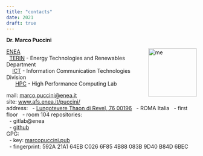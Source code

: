 ```yaml
---
title: "contacts"
date: 2021
draft: true
---
```



**Dr. Marco Puccini**

<img src="/puccini/imgs/profile.jpg" alt="me" style="float:right;width:128px;height:128px;" title="Here i am..." />

[ENEA](https://www.enea.it)  
&nbsp;&nbsp;[TERIN](http://energia.enea.it/) - Energy Technologies and Renewables Department  
&nbsp;&nbsp;&nbsp;&nbsp;[ICT](https://ict.enea.it/) - Information Communication Technologies Division  
&nbsp;&nbsp;&nbsp;&nbsp;&nbsp;&nbsp;[HPC](https://ict.enea.it/laboratorio-infrastrutture-per-il-calcolo-scientifico-ict-hpc/) - High Performance Computing Lab  


mail: marco.puccini@enea.it  
site: www.afs.enea.it/puccini/  
address:
&nbsp;&nbsp;- [Lungotevere Thaon di Revel, 76 00196](https://maps.google.com/?q=Lungotevere%20Thaon%20di%20Revel%2C%2076%2000196%20ROMA%20Italia)
&nbsp;&nbsp;- ROMA Italia
&nbsp;&nbsp;- first floor
&nbsp;&nbsp;- room 104
repositories:  
&nbsp;&nbsp;- gitlab@enea  
&nbsp;&nbsp;- [github](https://github.com/mpuccini?tab=repositories)  
GPG:  
&nbsp;&nbsp;- key: [marcopuccini.pub](/puccini/docs/marcopuccini.pub)  
&nbsp;&nbsp;- fingerprint: 592A 21A1 64EB C026 6F85 4B88 083B 9D40 B84D 6BEC
											
